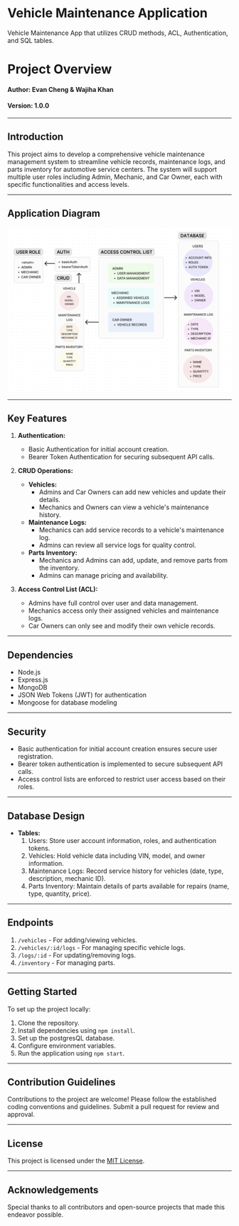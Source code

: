 # Vehicle Maintenance Application
Vehicle Maintenance App that utilizes CRUD methods, ACL, Authentication, and SQL tables.


# Project Overview  
#### Author: Evan Cheng & Wajiha Khan
#### Version: 1.0.0
---

## Introduction

This project aims to develop a comprehensive vehicle maintenance management system to streamline vehicle records, maintenance logs, and parts inventory for automotive service centers. The system will support multiple user roles including Admin, Mechanic, and Car Owner, each with specific functionalities and access levels.

---

## Application Diagram

![UML](./Images/VM-APP-UML.png)

---  

## Key Features

1. **Authentication:**
   - Basic Authentication for initial account creation.
   - Bearer Token Authentication for securing subsequent API calls.

2. **CRUD Operations:**
   - **Vehicles:**
     - Admins and Car Owners can add new vehicles and update their details.
     - Mechanics and Owners can view a vehicle's maintenance history.
   - **Maintenance Logs:**
     - Mechanics can add service records to a vehicle's maintenance log.
     - Admins can review all service logs for quality control.
   - **Parts Inventory:**
     - Mechanics and Admins can add, update, and remove parts from the inventory.
     - Admins can manage pricing and availability.

3. **Access Control List (ACL):**
   - Admins have full control over user and data management.
   - Mechanics access only their assigned vehicles and maintenance logs.
   - Car Owners can only see and modify their own vehicle records.

---

## Dependencies

- Node.js
- Express.js
- MongoDB
- JSON Web Tokens (JWT) for authentication
- Mongoose for database modeling

---

## Security

- Basic authentication for initial account creation ensures secure user registration.
- Bearer token authentication is implemented to secure subsequent API calls.
- Access control lists are enforced to restrict user access based on their roles.

---

## Database Design

- **Tables:**
  1. Users: Store user account information, roles, and authentication tokens.
  2. Vehicles: Hold vehicle data including VIN, model, and owner information.
  3. Maintenance Logs: Record service history for vehicles (date, type, description, mechanic ID).
  4. Parts Inventory: Maintain details of parts available for repairs (name, type, quantity, price).

---

## Endpoints

1. `/vehicles` - For adding/viewing vehicles.
2. `/vehicles/:id/logs` - For managing specific vehicle logs.
3. `/logs/:id` - For updating/removing logs.
4. `/inventory` - For managing parts.

---

## Getting Started

To set up the project locally:

1. Clone the repository.
2. Install dependencies using `npm install`.
3. Set up the postgresQL database.
4. Configure environment variables.
5. Run the application using `npm start`.

---

## Contribution Guidelines

Contributions to the project are welcome! Please follow the established coding conventions and guidelines. Submit a pull request for review and approval.

---

## License

This project is licensed under the [MIT License](./LICENSE).

---

## Acknowledgements

Special thanks to all contributors and open-source projects that made this endeavor possible.

